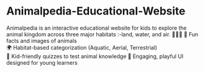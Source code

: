 # Animalpedia-Educational-Website
Animalpedia is an interactive educational website for kids to explore the animal kingdom across three major habitats :-land, water, and air. 🐾🌊🦅 
🦁 Fun facts and images of animals  
🌍 Habitat-based categorization (Aquatic, Aerial, Terrestrial)  
🧠 Kid-friendly quizzes to test animal knowledge 
🎨 Engaging, playful UI designed for young learners
